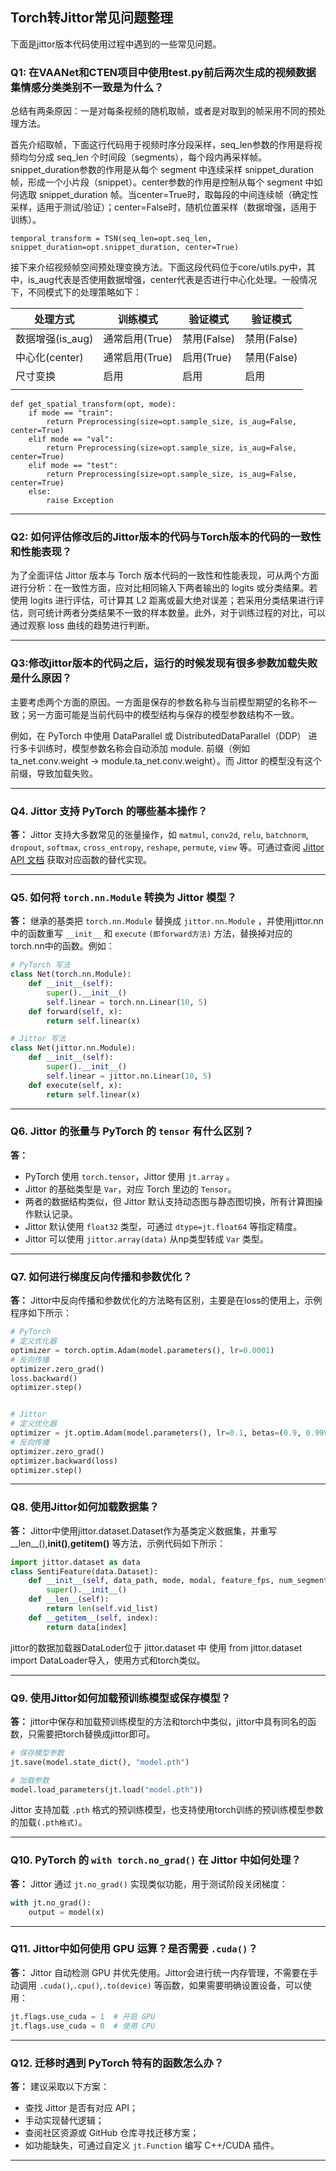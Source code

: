 ## Torch转Jittor常见问题整理

下面是jittor版本代码使用过程中遇到的一些常见问题。

### Q1: 在VAANet和CTEN项目中使用test.py前后两次生成的视频数据集情感分类类别不一致是为什么？
总结有两条原因：一是对每条视频的随机取帧，或者是对取到的帧采用不同的预处理方法。

首先介绍取帧，下面这行代码用于视频时序分段采样，seq_len参数的作用是将视频均匀分成 seq_len 个时间段（segments），每个段内再采样帧。snippet_duration参数的作用是从每个 segment 中连续采样 snippet_duration 帧，形成一个小片段（snippet）。center参数的作用是控制从每个 segment 中如何选取 snippet_duration 帧。当center=True时，取每段的中间连续帧（确定性采样，适用于测试/验证）；center=False时，随机位置采样（数据增强，适用于训练）。

```text
temporal_transform = TSN(seq_len=opt.seq_len, snippet_duration=opt.snippet_duration, center=True)
```


接下来介绍视频帧空间预处理变换方法。下面这段代码位于core/utils.py中，其中，is_aug代表是否使用数据增强，center代表是否进行中心化处理。一般情况下，不同模式下的处理策略如下：

|处理方式  |训练模式 |验证模式|验证模式|
|---------|---------|---------|---------|
|数据增强(is_aug)| 通常启用(True) |禁用(False)|禁用(False)|
|中心化(center) |通常启用(True) |启用(True)|禁用(False)|
|尺寸变换| 启用 |启用|启用|
||||

```text
def get_spatial_transform(opt, mode):
    if mode == "train":
        return Preprocessing(size=opt.sample_size, is_aug=False, center=True)
    elif mode == "val":
        return Preprocessing(size=opt.sample_size, is_aug=False, center=True)
    elif mode == "test":
        return Preprocessing(size=opt.sample_size, is_aug=False, center=True)
    else:
        raise Exception
```
---
### Q2: 如何评估修改后的Jittor版本的代码与Torch版本的代码的一致性和性能表现？
为了全面评估 Jittor 版本与 Torch 版本代码的一致性和性能表现，可从两个方面进行分析：在一致性方面，应对比相同输入下两者输出的 logits 或分类结果。若使用 logits 进行评估，可计算其 L2 距离或最大绝对误差；若采用分类结果进行评估，则可统计两者分类结果不一致的样本数量。此外，对于训练过程的对比，可以通过观察 loss 曲线的趋势进行判断。


---
### Q3:修改jittor版本的代码之后，运行的时候发现有很多参数加载失败是什么原因？
主要考虑两个方面的原因。一方面是保存的参数名称与当前模型期望的名称不一致；另一方面可能是当前代码中的模型结构与保存的模型参数结构不一致。

例如，在 PyTorch 中使用 DataParallel 或 DistributedDataParallel（DDP） 进行多卡训练时，模型参数名称会自动添加 module. 前缀（例如 ta_net.conv.weight → module.ta_net.conv.weight）。而 Jittor 的模型没有这个前缀，导致加载失败。

---
### Q4. Jittor 支持 PyTorch 的哪些基本操作？

**答：** Jittor 支持大多数常见的张量操作，如 `matmul`, `conv2d`, `relu`, `batchnorm`, `dropout`, `softmax`, `cross_entropy`, `reshape`, `permute`, `view` 等。可通过查阅 [Jittor API 文档](https://cg.cs.tsinghua.edu.cn/jittor/api/) 获取对应函数的替代实现。

---

### Q5. 如何将 `torch.nn.Module` 转换为 Jittor 模型？

**答：** 继承的基类把 `torch.nn.Module` 替换成 `jittor.nn.Module` ，并使用jittor.nn中的函数重写 `__init__` 和 `execute`  `(即forward方法)` 方法，替换掉对应的torch.nn中的函数。例如：

```python
# PyTorch 写法
class Net(torch.nn.Module):
    def __init__(self):
        super().__init__()
        self.linear = torch.nn.Linear(10, 5)
    def forward(self, x):
        return self.linear(x)

# Jittor 写法
class Net(jittor.nn.Module):
    def __init__(self):
        super().__init__()
        self.linear = jittor.nn.Linear(10, 5)
    def execute(self, x):
        return self.linear(x)
```

---

### Q6. Jittor 的张量与 PyTorch 的 `tensor` 有什么区别？

**答：**
- PyTorch 使用 `torch.tensor`，Jittor 使用 `jt.array` 。
- Jittor 的基础类型是 `Var`，对应 Torch 里边的 `Tensor`。
- 两者的数据结构类似，但 Jittor 默认支持动态图与静态图切换，所有计算图操作默认记录。
- Jittor 默认使用 `float32` 类型，可通过 `dtype=jt.float64` 等指定精度。
- Jittor 可以使用 `jittor.array(data)` 从np类型转成 `Var` 类型。

---

### Q7. 如何进行梯度反向传播和参数优化？

**答：**
Jittor中反向传播和参数优化的方法略有区别，主要是在loss的使用上，示例程序如下所示：

```python
# PyTorch
# 定义优化器
optimizer = torch.optim.Adam(model.parameters(), lr=0.0001)
# 反向传播
optimizer.zero_grad()
loss.backward()
optimizer.step()


# Jittor
# 定义优化器
optimizer = jt.optim.Adam(model.parameters(), lr=0.1, betas=(0.9, 0.999), weight_decay=0.0005)
# 反向传播
optimizer.zero_grad()
optimizer.backward(loss)
optimizer.step()
```
---
### Q8. 使用Jittor如何加载数据集？

**答：**
Jittor中使用jittor.dataset.Dataset作为基类定义数据集，并重写__len__(),__init()__,__getitem()__ 等方法，示例代码如下所示：

```python
import jittor.dataset as data
class SentiFeature(data.Dataset):
    def __init__(self, data_path, mode, modal, feature_fps, num_segments, sampling, seed=-1, supervision='point'):
        super().__init__()
    def __len__(self):
        return len(self.vid_list)
    def __getitem__(self, index):
        return data[index]
```
jittor的数据加载器DataLoder位于 jittor.dataset 中 使用 from jittor.dataset import DataLoader导入，使用方式和torch类似。


---

### Q9. 使用Jittor如何加载预训练模型或保存模型？

**答：**
jittor中保存和加载预训练模型的方法和torch中类似，jittor中具有同名的函数，只需要把torch替换成jittor即可。
```python
# 保存模型参数
jt.save(model.state_dict(), "model.pth")

# 加载参数
model.load_parameters(jt.load("model.pth"))
```
Jittor 支持加载 `.pth` 格式的预训练模型，也支持使用torch训练的预训练模型参数的加载`(.pth格式)`。

---

### Q10. PyTorch 的 `with torch.no_grad()` 在 Jittor 中如何处理？

**答：** Jittor 通过 `jt.no_grad()` 实现类似功能，用于测试阶段关闭梯度：

```python
with jt.no_grad():
    output = model(x)
```

---

### Q11. Jittor中如何使用 GPU 运算？是否需要 `.cuda()`？

**答：**
Jittor 自动检测 GPU 并优先使用。Jittor会进行统一内存管理，不需要在手动调用 `.cuda()`,`.cpu()`,`.to(device)` 等函数，如果需要明确设置设备，可以使用：

```python
jt.flags.use_cuda = 1  # 开启 GPU
jt.flags.use_cuda = 0  # 使用 CPU
```

---


### Q12. 迁移时遇到 PyTorch 特有的函数怎么办？

**答：**
建议采取以下方案：
- 查找 Jittor 是否有对应 API；
- 手动实现替代逻辑；
- 查阅社区资源或 GitHub 仓库寻找迁移方案；
- 如功能缺失，可通过自定义 `jt.Function` 编写 C++/CUDA 插件。

---


